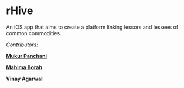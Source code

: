 # rHive

An iOS app that aims to create a platform linking lessors and lessees of common commodities.


_Contributors:_

**[Mukur Panchani](https://github.com/3sne)**

**[Mahima Borah](https://github.com/mahimaborah)**

**Vinay Agarwal**
